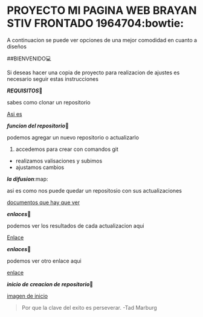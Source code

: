 # **PROYECTO MI PAGINA WEB BRAYAN STIV FRONTADO 1964704**:bowtie:

A continuacion se puede ver opciones de una mejor comodidad en cuanto a diseños

##BIENVENIDO:computer:

Si deseas hacer una copia de proyecto para realizacion de ajustes es necesario
seguir estas instrucciones

***REQUISITOS***:minidisc:

sabes como clonar un repositorio

[Asi es](https://www.youtube.com/watch?v=Br6CIxKC1uo)

***funcion del repositorio***:satellite:

podemos agregar un nuevo repositorio o actualizarlo

1. accedemos para crear con comandos git
  - realizamos valisaciones y subimos
  - ajustamos cambios

***la difusion***:map:

asi es como nos puede quedar un repositosio con sus actualizaciones

[documentos que hay que ver](https://bsfrontado.github.io/misitioweb.github.io/)

***enlaces***:file_folder:

podemos ver los resultados de cada actualizacion aqui

[Enlace](https://bsfrontado.github.io/misitioweb.github.io/actividades2/page_peg.html)

***enlaces***:open_file_folder:

podemos ver otro enlace aqui

[enlace](https://bsfrontado.github.io/misitioweb.github.io/actividades/desarrollodeunidad1.html)

***inicio de creacion de repositorio***:milky_way:

[imagen de inicio](imagenes/x.jpg)


> Por que la clave del exito es perseverar. -Tad Marburg
